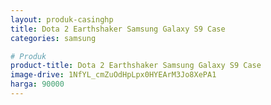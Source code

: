```yaml
---
layout: produk-casinghp
title: Dota 2 Earthshaker Samsung Galaxy S9 Case
categories: samsung

# Produk
product-title: Dota 2 Earthshaker Samsung Galaxy S9 Case
image-drive: 1NfYL_cmZuOdHpLpx0HYEArM3Jo8XePA1
harga: 90000
---
```

